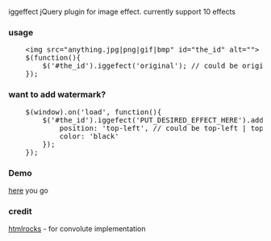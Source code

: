iggeffect jQuery plugin for image effect. currently support 10 effects

<h3>usage</h3>
<pre>
	&lt;img src="anything.jpg|png|gif|bmp" id="the_id" alt=""&gt;
	$(function(){
		$('#the_id').iggefect('original'); // could be original | grayscale | invert | noise | brightness | treshold | sepia | darken | sharpen | emboss | blur
	});
</pre>

<h3>want to add watermark?</h3>
<pre>
	$(window).on('load', function(){
		$('#the_id').iggefect('PUT_DESIRED_EFFECT_HERE').addWaterMark('your watermark text', {
			position: 'top-left', // could be top-left | top-right | bottom-left | bottom-right
			color: 'black'
		});
	});
</pre>

<h3>Demo</h3>
<a href="http://dev.mangdariel.web.id/iggefect/example/example.html">here</a> you go

<h3>credit</h3>
<a href="http://www.html5rocks.com/en/tutorials/canvas/imagefilters/">htmlrocks</a> - for convolute implementation